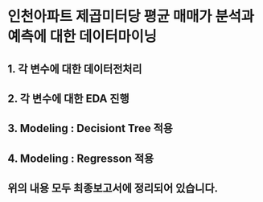# 인천아파트 제곱미터당 평균 매매가 분석과 예측에 대한 데이터마이닝

## 1. 각 변수에 대한 데이터전처리
## 2. 각 변수에 대한 EDA 진행
## 3. Modeling : Decisiont Tree 적용
## 4. Modeling : Regresson 적용

## 위의 내용 모두 최종보고서에 정리되어 있습니다.
